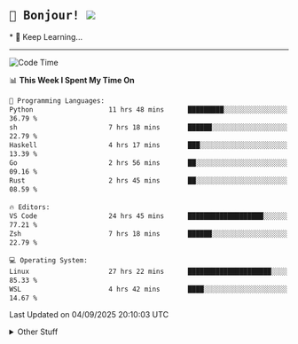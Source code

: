 
<h2>
    <samp>🎉 Bonjour!  <img src="https://media.giphy.com/media/mGcNjsfWAjY5AEZNw6/giphy.gif" width="50"></samp>
</h2>
* 🧐 Keep Learning...
<hr>

<!--START_SECTION:waka-->
![Code Time](http://img.shields.io/badge/Code%20Time-4%2C146%20hrs%201%20min-blue)

📊 **This Week I Spent My Time On** 

```text
💬 Programming Languages: 
Python                   11 hrs 48 mins      █████████░░░░░░░░░░░░░░░░   36.79 % 
sh                       7 hrs 18 mins       ██████░░░░░░░░░░░░░░░░░░░   22.79 % 
Haskell                  4 hrs 17 mins       ███░░░░░░░░░░░░░░░░░░░░░░   13.39 % 
Go                       2 hrs 56 mins       ██░░░░░░░░░░░░░░░░░░░░░░░   09.16 % 
Rust                     2 hrs 45 mins       ██░░░░░░░░░░░░░░░░░░░░░░░   08.59 % 

🔥 Editors: 
VS Code                  24 hrs 45 mins      ███████████████████░░░░░░   77.21 % 
Zsh                      7 hrs 18 mins       ██████░░░░░░░░░░░░░░░░░░░   22.79 % 

💻 Operating System: 
Linux                    27 hrs 22 mins      █████████████████████░░░░   85.33 % 
WSL                      4 hrs 42 mins       ████░░░░░░░░░░░░░░░░░░░░░   14.67 % 
```


 Last Updated on 04/09/2025 20:10:03 UTC
<!--END_SECTION:waka-->

<details >
    <summary>Other Stuff</summary>
<p align="center">
    <img src="https://api.githubtrends.io/user/svg/XmchxUp/langs?time_range=one_year&include_private=True&theme=classic" />
    <img src="https://api.githubtrends.io/user/svg/XmchxUp/repos?time_range=one_year&include_private=True&theme=classic" />
</p>

<table align="center">
  <tr>
    <td width="50%">
     <img width="100%" src="./github-metrics.svg">
    </td>
    <td width="50%">
     <img width="100%" src="./github-metrics/achievements.compact.svg" />
     <img width="100%" src="./github-metrics/wakatime.svg" />
     <img width="100%" src="./github-metrics/stars.svg" />
     <img width="100%" src="https://github-profile-trophy.vercel.app/?username=xmchxup" />
     <img height="110rem" src="https://github-readme-stats.vercel.app/api?username=xmchxup&hide_border=true&show_icons=true&include_all_commits=true&bg_color=0,EC6C6C,FFD479,FFFC79,73FA79&theme=graywhite&locale=en" />
     <img height="110rem" src="https://github-readme-stats.vercel.app/api/top-langs/?username=xmchxup&hide=css,scss,html&langs_count=8&hide_border=true&layout=compact&bg_color=0,73FA79,73FDFF,D783FF&theme=graywhite&locale=en" />
     <img width="100%" src="https://github-readme-streak-stats.herokuapp.com/?user=XmchxUp" />
    </td>
  </tr>
</table>

<!-- GitHub Activity Graph -->
<!--
<table align="center">
  <tr>
    <td colspan="2">
      <img width="100%" src="https://github-readme-activity-graph.vercel.app/graph?username=xmchxup&area=true&hide_border=true&theme=redical" />
    </td>
  </tr>
</table>

</details>
-->

<hr>


<p align="center">
    <i>You can learn anything!</i>
    <p align="center">
        <img src="https://visitor-badge.laobi.icu/badge?page_id=xmchxup" alt="visitor badge"/>       
    </p>
</p>

<!--
<picture>
  <source media="(prefers-color-scheme: dark)" srcset="https://raw.githubusercontent.com/XmchxUp/XmchxUp/output/github-snake-dark.svg" />
  <source media="(prefers-color-scheme: light)" srcset="https://raw.githubusercontent.com/XmchxUp/XmchxUp/output/github-snake.svg" />
  <img alt="github-snake" src="https://raw.githubusercontent.com/XmchxUp/XmchxUp/output/github-snake.svg" />
</picture>
-->
